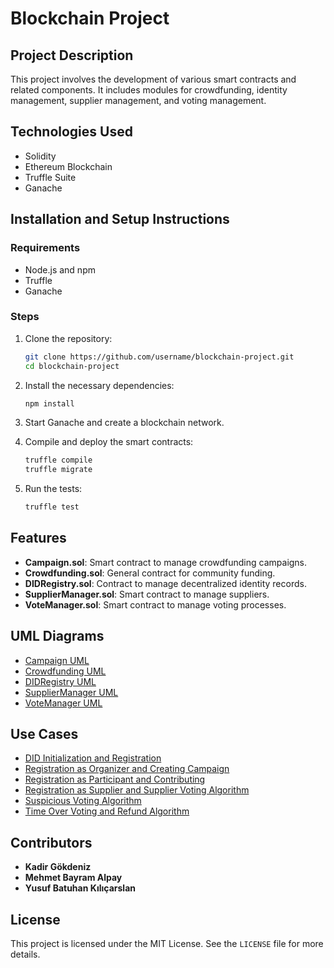 # Blockchain Project

## Project Description
This project involves the development of various smart contracts and related components. It includes modules for crowdfunding, identity management, supplier management, and voting management.

## Technologies Used
- Solidity
- Ethereum Blockchain
- Truffle Suite
- Ganache

## Installation and Setup Instructions

### Requirements
- Node.js and npm
- Truffle
- Ganache

### Steps
1. Clone the repository:
    ```bash
    git clone https://github.com/username/blockchain-project.git
    cd blockchain-project
    ```

2. Install the necessary dependencies:
    ```bash
    npm install
    ```

3. Start Ganache and create a blockchain network.

4. Compile and deploy the smart contracts:
    ```bash
    truffle compile
    truffle migrate
    ```

5. Run the tests:
    ```bash
    truffle test
    ```

## Features
- **Campaign.sol**: Smart contract to manage crowdfunding campaigns.
- **Crowdfunding.sol**: General contract for community funding.
- **DIDRegistry.sol**: Contract to manage decentralized identity records.
- **SupplierManager.sol**: Smart contract to manage suppliers.
- **VoteManager.sol**: Smart contract to manage voting processes.

## UML Diagrams
- [Campaign UML](./UMLs/Campaign.png)
- [Crowdfunding UML](./UMLs/Crowdfunding.png)
- [DIDRegistry UML](./UMLs/DIDRegistry.png)
- [SupplierManager UML](./UMLs/SupplierManager.png)
- [VoteManager UML](./UMLs/VoteManager.png)

## Use Cases
- [DID Initialization and Registration](./Use-Cases/DID_initialization_and_registiration_to_DID.jpg)
- [Registration as Organizer and Creating Campaign](./Use-Cases/regisitation_as_organizer_and_creatin_campaign.jpg)
- [Registration as Participant and Contributing](./Use-Cases/registiration_as_participant_and_contribute.jpg)
- [Registration as Supplier and Supplier Voting Algorithm](./Use-Cases/registiration_supplier_and_supplier_voting_algorithm.jpg)
- [Suspicious Voting Algorithm](./Use-Cases/Suspicious_voting_algorithm.jpg)
- [Time Over Voting and Refund Algorithm](./Use-Cases/Time_over_voting_and_refund_algorithm.jpg)

## Contributors
- **Kadir Gökdeniz**
- **Mehmet Bayram Alpay**
- **Yusuf Batuhan Kılıçarslan**

## License
This project is licensed under the MIT License. See the `LICENSE` file for more details.
